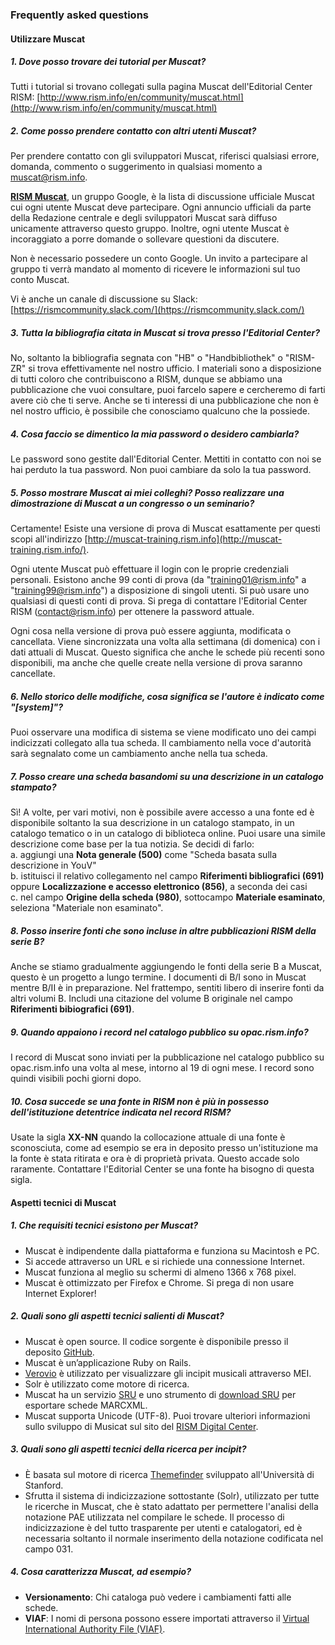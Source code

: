 ### Frequently asked questions

#### Utilizzare Muscat   

##### 1. Dove posso trovare dei tutorial per Muscat?  
Tutti i tutorial si trovano collegati sulla pagina Muscat dell'Editorial Center RISM: [http://www.rism.info/en/community/muscat.html](http://www.rism.info/en/community/muscat.html)  

##### 2. Come posso prendere contatto con altri utenti Muscat?  
Per prendere contatto con gli sviluppatori Muscat, riferisci qualsiasi errore, domanda, commento o suggerimento in qualsiasi momento a muscat@rism.info.   

**[RISM Muscat](https://groups.google.com/forum/#!forum/rism-muscat)**, un gruppo Google, è la lista di discussione ufficiale Muscat cui ogni utente Muscat deve partecipare. Ogni annuncio ufficiali da parte della Redazione centrale e degli sviluppatori Muscat sarà diffuso unicamente attraverso questo gruppo. Inoltre, ogni utente Muscat è incoraggiato a porre domande o sollevare questioni da discutere.   

Non è necessario possedere un conto Google. Un invito a partecipare al gruppo ti verrà mandato al momento di ricevere le informazioni sul tuo conto Muscat.  

Vi è anche un canale di discussione su Slack:   
[https://rismcommunity.slack.com/](https://rismcommunity.slack.com/)  

##### 3. Tutta la bibliografia citata in Muscat si trova presso l'Editorial Center?  
No, soltanto la bibliografia segnata con "HB" o "Handbibliothek" o "RISM-ZR" si trova effettivamente nel nostro ufficio. I materiali sono a disposizione di tutti coloro che contribuiscono a RISM, dunque se abbiamo una pubblicazione che vuoi consultare, puoi farcelo sapere e cercheremo di farti avere ciò che ti serve. Anche se ti interessi di una pubblicazione che non è nel nostro ufficio, è possibile che conosciamo qualcuno che la possiede.  

##### 4. Cosa faccio se dimentico la mia password o desidero cambiarla?  
Le password sono gestite dall'Editorial Center. Mettiti in contatto con noi se hai perduto la tua password. Non puoi cambiare da solo la tua password.  

##### 5. Posso mostrare Muscat ai miei colleghi? Posso realizzare una dimostrazione di Muscat a un congresso o un seminario?  
Certamente! Esiste una versione di prova di Muscat esattamente per questi scopi all'indirizzo [http://muscat-training.rism.info](http://muscat-training.rism.info/).   

Ogni utente Muscat può effettuare il login con le proprie credenziali personali. Esistono anche 99 conti di prova (da "training01@rism.info" a "training99@rism.info") a disposizione di singoli utenti. Si può usare uno qualsiasi di questi conti di prova. Si prega di contattare l'Editorial Center RISM (contact@rism.info) per ottenere la password attuale.  

Ogni cosa nella versione di prova può essere aggiunta, modificata o cancellata. Viene sincronizzata una volta alla settimana (di domenica) con i dati attuali di Muscat. Questo significa che anche le schede più recenti sono disponibili, ma anche che quelle create nella versione di prova saranno cancellate.   

##### 6. Nello storico delle modifiche, cosa significa se l'autore è indicato come "[system]"?  
Puoi osservare una modifica di sistema se viene modificato uno dei campi indicizzati collegato alla tua scheda. Il cambiamento nella voce d'autorità sarà segnalato come un cambiamento anche nella tua scheda.  

##### 7. Posso creare una scheda basandomi su una descrizione in un catalogo stampato?  
Sì! A volte, per vari motivi, non è possibile avere accesso a una fonte ed è disponibile soltanto la sua descrizione in un catalogo stampato, in un catalogo tematico o in un catalogo di biblioteca online. Puoi usare una simile descrizione come base per la tua notizia. Se decidi di farlo:  
a. aggiungi una **Nota generale (500)** come "Scheda basata sulla descrizione in YouV"   
b. istituisci il relativo collegamento nel campo **Riferimenti bibliografici (691)** oppure **Localizzazione e accesso elettronico (856)**, a seconda dei casi  
c. nel campo **Origine della scheda (980)**, sottocampo **Materiale esaminato**, seleziona "Materiale non esaminato".  

##### 8. Posso inserire fonti che sono incluse in altre pubblicazioni RISM della serie B?  
Anche se stiamo gradualmente aggiungendo le fonti della serie B a Muscat, questo è un progetto a lungo termine. I documenti di B/I sono in Muscat mentre B/II è in preparazione. Nel frattempo, sentiti libero di inserire fonti da altri volumi B. Includi una citazione del volume B originale nel campo **Riferimenti bibiografici (691)**.  

##### 9. Quando appaiono i record nel catalogo pubblico su opac.rism.info?  
I record di Muscat sono inviati per la pubblicazione nel catalogo pubblico su opac.rism.info una volta al mese, intorno al 19 di ogni mese. I record sono quindi visibili pochi giorni dopo.  

##### 10. Cosa succede se una fonte in RISM non è più in possesso dell'istituzione detentrice indicata nel record RISM?  
Usate la sigla **XX-NN** quando la collocazione attuale di una fonte è sconosciuta, come ad esempio se era in deposito presso un'istituzione ma la fonte è stata ritirata e ora è di proprietà privata. Questo accade solo raramente. Contattare l'Editorial Center se una fonte ha bisogno di questa sigla.

#### Aspetti tecnici di Muscat
##### 1. Che requisiti tecnici esistono per Muscat?  
- Muscat è indipendente dalla piattaforma e funziona su Macintosh e PC.
- Si accede attraverso un URL e si richiede una connessione Internet.
- Muscat funziona al meglio su schermi di almeno 1366 x 768 pixel.
- Muscat è ottimizzato per Firefox e Chrome. Si prega di non usare Internet Explorer!   

##### 2. Quali sono gli aspetti tecnici salienti di Muscat?
- Muscat è open source. Il codice sorgente è disponibile presso il deposito [GitHub](https://github.com/rism-ch/muscat).
- Muscat è un’applicazione Ruby on Rails.
- [Verovio](http://www.verovio.org/pae-examples.xhtml) è utilizzato per visualizzare gli incipit musicali attraverso MEI.
- Solr è utilizzato come motore di ricerca.
- Muscat ha un servizio [SRU](https://github.com/rism-ch/muscat/wiki/SRU) e uno strumento di [download SRU](https://github.com/rism-international/sru-downloader) per esportare schede MARCXML.
- Muscat supporta Unicode (UTF-8).
Puoi trovare ulteriori informazioni sullo sviluppo di Musicat sul sito del [RISM Digital Center](https://rism.digital/tools/muscat.html).   

##### 3. Quali sono gli aspetti tecnici della ricerca per incipit?
- È basata sul motore di ricerca [Themefinder](http://www.themefinder.org/) sviluppato all'Università di Stanford.
- Sfrutta il sistema di indicizzazione sottostante (Solr), utilizzato per tutte le ricerche in Muscat, che è stato adattato per permettere l'analisi della notazione PAE utilizzata nel compilare le schede. Il processo di indicizzazione è del tutto trasparente per utenti e catalogatori, ed è necessaria soltanto il normale inserimento della notazione codificata nel campo 031.

##### 4. Cosa caratterizza Muscat, ad esempio?
- **Versionamento**: Chi cataloga può vedere i cambiamenti fatti alle schede.
- **VIAF**: I nomi di persona possono essere importati attraverso il [Virtual International Authority File (VIAF)](https://viaf.org/).
